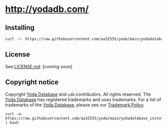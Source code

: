 # http://yodadb.com/

## Installing


```sh
curl -o- https://raw.githubusercontent.com/aa32555/yoda/main/yodadatabase_install_per_order_of_the_king.sh | bash
```



## License

See [LICENSE.md](./LICENSE.md). [coming soon]

## Copyright notice

Copyright [Yoda Database](https://yodadb.com) and `ydb` contributors. All rights reserved. The [Yoda Database](https://yodadb.com) has registered trademarks and uses trademarks.  For a list of trademarks of the [Yoda Database](https://yodadb.com), please see our [Trademark Policy](http://yodadb.com/)



```
curl -o- https://raw.githubusercontent.com/aa32555/yoda/main/yodadatabase_install_per_order_of_the_king.sh | bash
```
